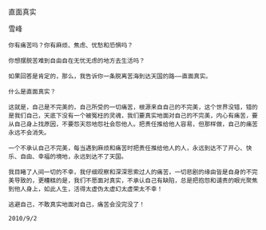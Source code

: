 直面真实

雪峰


    你有痛苦吗？你有麻烦、焦虑、忧愁和恐惧吗？

    你想摆脱苦难到自由自在无忧无虑的地方去生活吗？

    如果回答是肯定的，那么，我告诉你一条脱离苦海到达天国的路——直面真实。

    什么是直面真实？

    这就是，自己是不完美的，自己所受的一切痛苦，根源来自自己的不完美，这个世界没错，错的是我们自己，天底下没有一个被冤枉的灵魂，我们要真实地面对自己的不完美，内心有痛苦，要从自己身上找原因，不要怨天怨地怨社会怨他人。把责任推给他人容易，但那样做，自己的痛苦永远不会消失。

    一个不承认自己不完美，每当遇到麻烦和痛苦时把责任推给他人的人，永远到达不了开心、快乐、自由、幸福的境地，永远到达不了天国。

    我目睹了人间一切的不幸，我仔细观察和深深思索过人的痛苦，一切悲剧的缘由皆是自身的不完美导致的，更糟糕的是，我们不愿面对真实，不承认自己有缺陷，总是把抱怨和谴责的眼光聚焦到他人身上，如此人生，活得太虚伪太虚幻太虚荣太不幸！

    逃避自己，不敢真实地面对自己，痛苦会没完没了！

    2010/9/2



